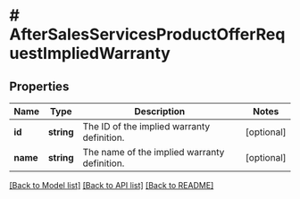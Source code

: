 # # AfterSalesServicesProductOfferRequestImpliedWarranty

## Properties

Name | Type | Description | Notes
------------ | ------------- | ------------- | -------------
**id** | **string** | The ID of the implied warranty definition. | [optional]
**name** | **string** | The name of the implied warranty definition. | [optional]

[[Back to Model list]](../../README.md#models) [[Back to API list]](../../README.md#endpoints) [[Back to README]](../../README.md)

